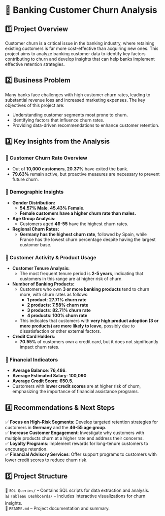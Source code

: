 # 📌 Banking Customer Churn Analysis

## 1️⃣ Project Overview

Customer churn is a critical issue in the banking industry, where retaining existing customers is far more cost-effective than acquiring new ones. This project aims to analyze banking customer data to identify key factors contributing to churn and develop insights that can help banks implement effective retention strategies.

## 2️⃣ Business Problem

Many banks face challenges with high customer churn rates, leading to substantial revenue loss and increased marketing expenses. The key objectives of this project are:

- Understanding customer segments most prone to churn.
- Identifying factors that influence churn rates.
- Providing data-driven recommendations to enhance customer retention.

## 3️⃣ Key Insights from the Analysis

### 🔹 Customer Churn Rate Overview

- Out of **10,000 customers**, **20.37%** have exited the bank.
- **79.63%** remain active, but proactive measures are necessary to prevent future churn.

### 🔹 Demographic Insights

- **Gender Distribution:**
  - **54.57% Male**, **45.43% Female**.
  - **Female customers have a higher churn rate than males.**
- **Age Group Analysis:**
  - Customers aged **46-55** have the highest churn rates.
- **Regional Churn Rates:**
  - **Germany has the highest churn rate**, followed by Spain, while France has the lowest churn percentage despite having the largest customer base.

### 🔹 Customer Activity & Product Usage

- **Customer Tenure Analysis:**
  - The most frequent tenure period is **2-5 years**, indicating that customers in this range are at higher risk of churn.
- **Number of Banking Products:**
  - Customers who own **3 or more banking products** tend to churn more, with churn rates as follows:
    - **1 product**: **27.71% churn rate**
    - **2 products**: **7.58% churn rate**
    - **3 products**: **82.71% churn rate**
    - **4 products**: **100% churn rate**
  - This indicates that customers with **very high product adoption (3 or more products) are more likely to leave**, possibly due to dissatisfaction or other external factors.
- **Credit Card Holders:**
  - **70.55%** of customers own a credit card, but it does not significantly impact churn rates.

### 🔹 Financial Indicators

- **Average Balance**: **76,486**.
- **Average Estimated Salary**: **100,090**.
- **Average Credit Score**: **650.5**.
- Customers with **lower credit scores** are at higher risk of churn, emphasizing the importance of financial assistance programs.

## 4️⃣ Recommendations & Next Steps

✅ **Focus on High-Risk Segments**: Develop targeted retention strategies for customers in **Germany** and the **46-55 age group**.  
✅ **Increase Customer Engagement**: Investigate why customers with multiple products churn at a higher rate and address their concerns.  
✅ **Loyalty Programs**: Implement rewards for long-tenure customers to encourage retention.  
✅ **Financial Advisory Services**: Offer support programs to customers with lower credit scores to reduce churn risk.  

## 5️⃣ Project Structure

📂 `SQL Queries/` – Contains SQL scripts for data extraction and analysis.  
📊 `Tableau Dashboards/` – Includes interactive visualizations for churn insights.  
📄 `README.md` – Project documentation and summary.  

